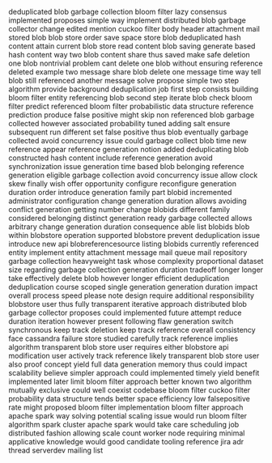 deduplicated blob garbage collection bloom filter lazy consensus implemented proposes simple way implement distributed blob garbage collector change edited mention cuckoo filter body header attachment mail stored blob blob store order save space store blob deduplicated hash content attain current blob store read content blob saving generate based hash content way two blob content share thus saved make safe deletion one blob nontrivial problem cant delete one blob without ensuring reference deleted example two message share blob delete one message time way tell blob still referenced another message solve propose simple two step algorithm provide background deduplication job first step consists building bloom filter entity referencing blob second step iterate blob check bloom filter predict referenced bloom filter probabilistic data structure reference prediction produce false positive might skip non referenced blob garbage collected however associated probability tuned adding salt ensure subsequent run different set false positive thus blob eventually garbage collected avoid concurrency issue could garbage collect blob time new reference appear reference generation notion added deduplicating blob constructed hash content include reference generation avoid synchronization issue generation time based blob belonging reference generation eligible garbage collection avoid concurrency issue allow clock skew finally wish offer opportunity configure reconfigure generation duration order introduce generation family part blobid incremented administrator configuration change generation duration allows avoiding conflict generation getting number change blobids different family considered belonging distinct generation ready garbage collected allows arbitrary change generation duration consequence able list blobids blob within blobstore operation supported blobstore prevent deduplication issue introduce new api blobreferencesource listing blobids currently referenced entity implement entity attachment message mail queue mail repository garbage collection heavyweight task whose complexity proportional dataset size regarding garbage collection generation duration tradeoff longer longer take effectively delete blob however longer efficient deduplication deduplication course scoped single generation generation duration impact overall process speed please note design require additional responsibility blobstore user thus fully transparent iterative approach distributed blob garbage collector proposes could implemented future attempt reduce duration iteration however present following flaw generation switch synchronous keep track deletion keep track reference overall consistency face cassandra failure store studied carefully track reference implies algorithm transparent blob store user requires either blobstore api modification user actively track reference likely transparent blob store user also proof concept yield full data generation memory thus could impact scalability believe simpler approach could implemented timely yield benefit implemented later limit bloom filter approach better known two algorithm mutually exclusive could well coexist codebase bloom filter cuckoo filter probability data structure tends better space efficiency low falsepositive rate might proposed bloom filter implementation bloom filter approach apache spark way solving potential scaling issue would run bloom filter algorithm spark cluster apache spark would take care scheduling job distributed fashion allowing scale count worker node requiring minimal applicative knowledge would good candidate tooling reference jira adr thread serverdev mailing list